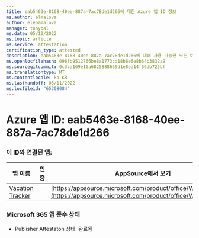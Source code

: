 ```yaml
---
title: eab5463e-8168-40ee-887a-7ac78de1d266에 대한 Azure 앱 ID 정보
ms.author: elmalova
author: elenamalova
manager: tonybal
ms.date: 05/10/2022
ms.topic: article
ms.service: attestation
certification_type: attested
description: eab5463e-8168-40ee-887a-7ac78de1d266에 대해 사용 가능한 모든 보안 및 규정 준수 정보입니다.
ms.openlocfilehash: 096fb9512766be8a1773cd18b6e6e8b64b3832a9
ms.sourcegitcommit: 0c3ca169e16a6825888669d1e8ea14f66db725bf
ms.translationtype: MT
ms.contentlocale: ko-KR
ms.lasthandoff: 05/11/2022
ms.locfileid: "65308084"
---
```

# <a name="azure-app-id-eab5463e-8168-40ee-887a-7ac78de1d266"></a>Azure 앱 ID: eab5463e-8168-40ee-887a-7ac78de1d266


### <a name="apps-associated-with-this-id"></a>이 ID와 연결된 앱:
| **앱 이름** | **인증** | **AppSource에서 보기** |
|--------------|---------------|-----------------------|
| [Vacation Tracker](../forward/WA200002167.md) |  | [https://appsource.microsoft.com/product/office/WA200002167](https://appsource.microsoft.com/product/office/WA200002167) |

### <a name="microsoft-365-app-compliance-status"></a>Microsoft 365 앱 준수 상태
- Publisher Attestaton 상태: 완료됨
